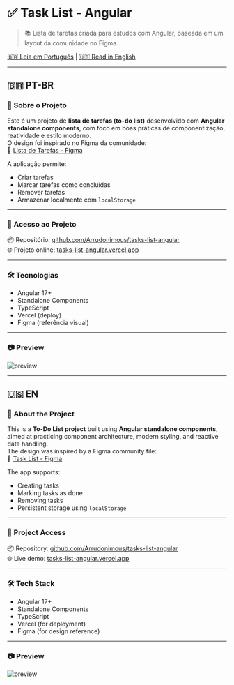 # ✅ Task List - Angular

> 📚 Lista de tarefas criada para estudos com Angular, baseada em um layout da comunidade no Figma.

[🇧🇷 Leia em Português](#pt-br) | [🇺🇸 Read in English](#en)

---

## 🇧🇷 PT-BR

### 📌 Sobre o Projeto

Este é um projeto de **lista de tarefas (to-do list)** desenvolvido com **Angular standalone components**, com foco em boas práticas de componentização, reatividade e estilo moderno.  
O design foi inspirado no Figma da comunidade:  
🎨 [Lista de Tarefas - Figma](https://www.figma.com/design/Rr1AH2h2CqnUIyGFJuYAN9/Lista-de-Tarefas--Community-?t=nUJCrRnr5Fsh5bNo-0)

A aplicação permite:
- Criar tarefas
- Marcar tarefas como concluídas
- Remover tarefas
- Armazenar localmente com `localStorage`

---

### 🚀 Acesso ao Projeto

📦 Repositório: [github.com/Arrudonimous/tasks-list-angular](https://github.com/Arrudonimous/tasks-list-angular)  
🌐 Projeto online: [tasks-list-angular.vercel.app](https://tasks-list-angular.vercel.app)

---

### 🛠️ Tecnologias

- Angular 17+
- Standalone Components
- TypeScript
- Vercel (deploy)
- Figma (referência visual)

---

### 📷 Preview

![preview](https://github.com/Arrudonimous/tasks-list-angular/public/preview.png)

---

## 🇺🇸 EN

### 📌 About the Project

This is a **To-Do List project** built using **Angular standalone components**, aimed at practicing component architecture, modern styling, and reactive data handling.  
The design was inspired by a Figma community file:  
🎨 [Task List - Figma](https://www.figma.com/design/Rr1AH2h2CqnUIyGFJuYAN9/Lista-de-Tarefas--Community-?t=nUJCrRnr5Fsh5bNo-0)

The app supports:
- Creating tasks
- Marking tasks as done
- Removing tasks
- Persistent storage using `localStorage`

---

### 🚀 Project Access

📦 Repository: [github.com/Arrudonimous/tasks-list-angular](https://github.com/Arrudonimous/tasks-list-angular)  
🌐 Live demo: [tasks-list-angular.vercel.app](https://tasks-list-angular.vercel.app)

---

### 🛠️ Tech Stack

- Angular 17+
- Standalone Components
- TypeScript
- Vercel (for deployment)
- Figma (for design reference)

---

### 📷 Preview

![preview](https://github.com/Arrudonimous/tasks-list-angular/public/preview.png)
